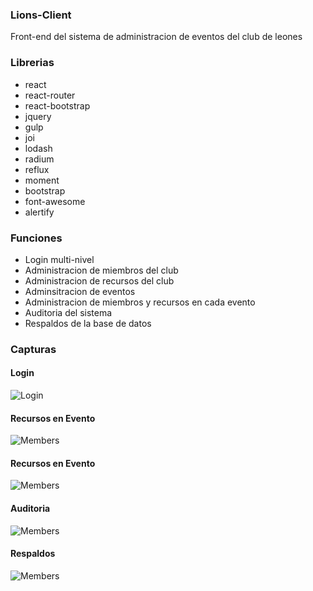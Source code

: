 ### Lions-Client

Front-end del sistema de administracion de eventos del club de leones

### Librerias
- react
- react-router
- react-bootstrap
- jquery
- gulp
- joi
- lodash
- radium
- reflux
- moment
- bootstrap
- font-awesome
- alertify


### Funciones
- Login multi-nivel
- Administracion de miembros del club
- Administracion de recursos del club
- Adminsitracion de eventos
- Administracion de miembros y recursos en cada evento
- Auditoria del sistema
- Respaldos de la base de datos

### Capturas

#### Login
![Login](http://i.imgur.com/C1dKEBl.png)

#### Recursos en Evento
![Members](http://i.imgur.com/Fwn3wNA.png)

#### Recursos en Evento
![Members](http://i.imgur.com/T4gb1Fc.png)

#### Auditoria
![Members](http://i.imgur.com/H7qnEWt.png)

#### Respaldos
![Members](http://i.imgur.com/tNBI7NY.png)

